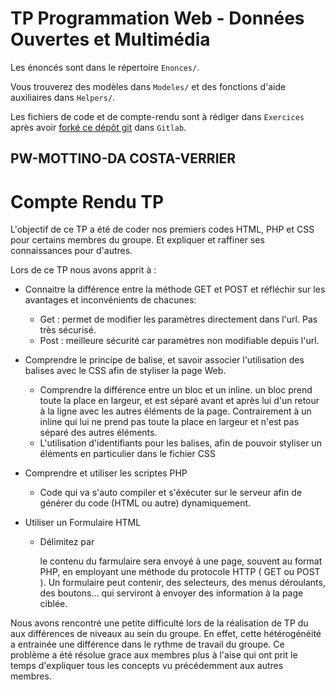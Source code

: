 # TP Programmation Web - Données Ouvertes et Multimédia

Les énoncés sont dans le répertoire `Enonces/`.

Vous trouverez des modèles dans `Modeles/` et des fonctions d'aide auxiliaires dans `Helpers/`.

Les fichiers de code et de compte-rendu sont à rédiger dans `Exercices` après avoir 
[forké ce dépôt git](https://docs.gitlab.com/ee/gitlab-basics/fork-project.html) dans `Gitlab`. 

## PW-MOTTINO-DA COSTA-VERRIER

# Compte Rendu TP

L'objectif de ce TP a été de coder nos premiers codes HTML, PHP et CSS pour certains membres du groupe.
Et expliquer et raffiner ses connaissances pour d'autres.

Lors de ce TP nous avons apprit à :
  - Connaitre la différence entre la méthode GET et POST et réfléchir sur les avantages et inconvénients de chacunes:
      - Get : permet de modifier les paramètres directement dans l'url. Pas très sécurisé. 
      - Post : meilleure sécurité car paramètres non modifiable depuis l'url.
  
  - Comprendre le principe de balise, et savoir associer l'utilisation des balises avec le CSS afin de styliser la page Web.
      - Comprendre la différence entre un bloc et un inline. un bloc prend toute la place en largeur, et est séparé avant et après lui d'un retour à la ligne avec
        les autres éléments de la page. Contrairement à un inline qui lui ne prend pas toute la place en largeur et n'est pas séparé des autres éléments.
      - L'utilisation d'identifiants pour les balises, afin de pouvoir styliser un éléments en particulier dans le fichier CSS
      
  - Comprendre et utiliser les scriptes PHP
      - Code qui va s'auto compiler et s'éxécuter sur le serveur afin de générer du code (HTML ou autre) dynamiquement. 
  
  - Utiliser un Formulaire HTML
      - Délimitez par <form></form> le contenu du farmulaire sera envoyé à une page, souvent au format PHP, en employant une méthode du protocole HTTP 
        ( GET ou POST ). Un formulaire peut contenir, des selecteurs, des menus déroulants, des boutons... qui serviront à envoyer des information à la page
        ciblée.

Nous avons rencontré une petite difficulté lors de la réalisation de TP du aux différences de niveaux au sein du groupe.
En effet, cette hétérogénéité a entrainée une différence dans le rythme de travail du groupe.
Ce problème a été résolue grace aux membres plus à l'aise qui ont prit le temps d'expliquer tous les concepts vu précédemment aux autres membres.
